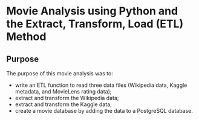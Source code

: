 # Movie Analysis using Python and the Extract, Transform, Load (ETL) Method

## Purpose
The purpose of this movie analysis was to:
- write an ETL function to read three data files (Wikipedia data, Kaggle metadata, and MovieLens rating data);
- extract and transform the Wikipedia data;
- extract and transform the Kaggle data;
- create a movie database by adding the data to a PostgreSQL database.
